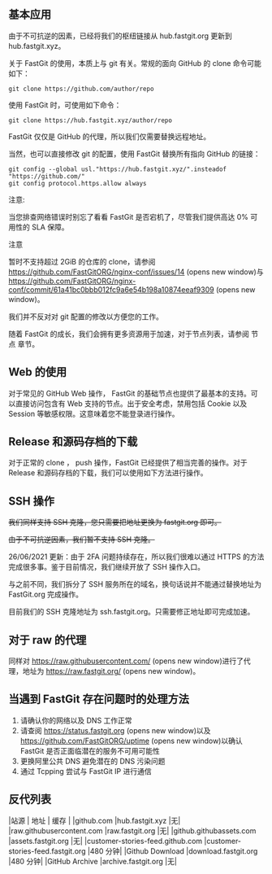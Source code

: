 ## 基本应用
由于不可抗逆的因素，已经将我们的枢纽链接从 hub.fastgit.org 更新到 hub.fastgit.xyz。

关于 FastGit 的使用，本质上与 git 有关。常规的面向 GitHub 的 clone 命令可能如下：
```
git clone https://github.com/author/repo
```

使用 FastGit 时，可使用如下命令：
```
git clone https://hub.fastgit.xyz/author/repo
```

 FastGit 仅仅是 GitHub 的代理，所以我们仅需要替换远程地址。

当然，也可以直接修改 git 的配置，使用 FastGit 替换所有指向 GitHub 的链接：
```
git config --global usl."https://hub.fastgit.xyz/".insteadof "https://github.com/"
git config protocol.https.allow always
```
注意:

当您排查网络错误时别忘了看看 FastGit 是否宕机了，尽管我们提供高达 0% 可用性的 SLA 保障。

注意

暂时不支持超过 2GiB 的仓库的 clone，请参阅 https://github.com/FastGitORG/nginx-conf/issues/14 (opens new window)与 https://github.com/FastGitORG/nginx-conf/commit/61a41bc0bbb012fc9a6e54b198a10874eeaf9309 (opens new window)。

我们并不反对对 git 配置的修改以方便您的工作。

随着 FastGit 的成长，我们会拥有更多资源用于加速，对于节点列表，请参阅 节点 章节。

## Web 的使用
对于常见的 GitHub Web 操作， FastGit 的基础节点也提供了最基本的支持。可以直接访问包含有 Web 支持的节点。出于安全考虑，禁用包括 Cookie 以及 Session 等敏感权限。这意味着您不能登录进行操作。

## Release 和源码存档的下载
对于正常的 clone ， push 操作，FastGit 已经提供了相当完善的操作。对于 Release 和源码存档的下载，我们可以使用如下方法进行操作。

## SSH 操作
~~我们同样支持 SSH 克隆，您只需要把地址更换为 fastgit.org 即可。~~

~~由于不可抗逆因素，我们暂不支持 SSH 克隆。~~

26/06/2021 更新：由于 2FA 问题持续存在，所以我们很难以通过 HTTPS 的方法完成很多事。鉴于目前情况，我们继续开放了 SSH 操作入口。

与之前不同，我们拆分了 SSH 服务所在的域名，换句话说并不能通过替换地址为 FastGit.org 完成操作。

目前我们的 SSH 克隆地址为 ssh.fastgit.org。只需要修正地址即可完成加速。

## 对于 raw 的代理
同样对 https://raw.githubusercontent.com/ (opens new window)进行了代理，地址为 https://raw.fastgit.org/ (opens new window)。

## 当遇到 FastGit 存在问题时的处理方法
1. 请确认你的网络以及 DNS 工作正常
2. 请查阅 https://status.fastgit.org (opens new window)以及 https://github.com/FastGitORG/uptime (opens new window)以确认 FastGit 是否正面临潜在的服务不可用可能性
3. 更换阿里公共 DNS 避免潜在的 DNS 污染问题
4. 通过 Tcpping 尝试与 FastGit IP 进行通信

## 反代列表
|站源	| 地址	| 缓存 |
|github.com	|hub.fastgit.xyz	|无|
|raw.githubusercontent.com	|raw.fastgit.org	|无|
|github.githubassets.com	|assets.fastgit.org	|无|
|customer-stories-feed.github.com	|customer-stories-feed.fastgit.org	|480 分钟|
|Github Download	|download.fastgit.org	|480 分钟|
|GitHub Archive	|archive.fastgit.org	|无|
